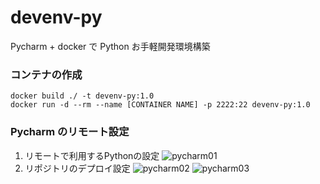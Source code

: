 devenv-py
==
Pycharm + docker で Python お手軽開発環境構築

### コンテナの作成
```
docker build ./ -t devenv-py:1.0
docker run -d --rm --name [CONTAINER NAME] -p 2222:22 devenv-py:1.0
```

### Pycharm のリモート設定
1. リモートで利用するPythonの設定
![pycharm01](https://user-images.githubusercontent.com/5583062/58305133-ef9c3580-7e31-11e9-897e-4c71aeb4a822.png)
2. リポジトリのデプロイ設定
![pycharm02](https://user-images.githubusercontent.com/5583062/58305385-db0c6d00-7e32-11e9-97a7-ea72a6cf73af.jpg)
![pycharm03](https://user-images.githubusercontent.com/5583062/58305435-0f802900-7e33-11e9-8e5c-33f29c6f9e5d.jpg)